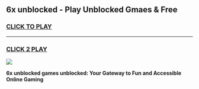 
## 6x unblocked - Play Unblocked Gmaes & Free
<h3>
<a href="https://news.freeplayer.one?title=6x_unblocked&ref=16F">CLICK TO PLAY</a></h3>
<hr>

<h3>
<a href="https://news.freeplayer.one?title=6x_unblocked&ref=16F">CLICK 2 PLAY</a>
  
</h3>

<a href="https://news.freeplayer.one?title=6x_unblocked&ref=16F/"><img src="https://clearcache.store/games.png"></a>


**6x unblocked games unblocked: Your Gateway to Fun and Accessible Online Gaming**
